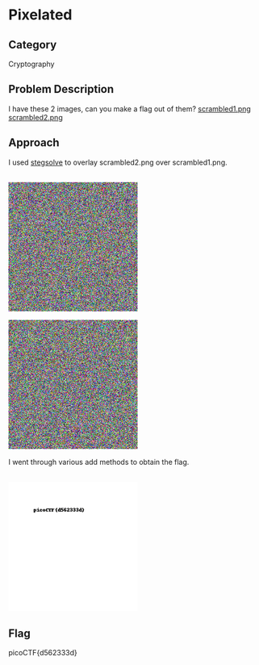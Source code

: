 # Pixelated
## Category
Cryptography
## Problem Description
I have these 2 images, can you make a flag out of them? [scrambled1.png](https://mercury.picoctf.net/static/75e646e4ad19967ca1811f895fb40465/scrambled1.png) [scrambled2.png](https://mercury.picoctf.net/static/75e646e4ad19967ca1811f895fb40465/scrambled2.png)
## Approach
I used [stegsolve](https://wiki.bi0s.in/steganography/stegsolve/) to overlay scrambled2.png over scrambled1.png.<br><br>

![scrambled1](./scrambled1.png)<br>

![scrambled2](./scrambled2.png)<br>

I went through various add methods to obtain the flag.<br><br>

![solved](./solved.bmp)

## Flag
picoCTF{d562333d}

